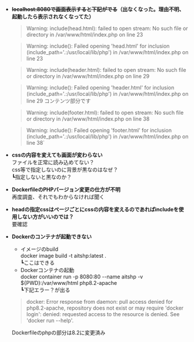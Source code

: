 - **~~localhost:8080で画面表示すると下記がでる~~（出なくなった。理由不明、起動したら表示されなくなってた）**<br>
    >Warning: include(head.html): failed to open stream: No such file or directory in /var/www/html/index.php on line 23

    >Warning: include(): Failed opening 'head.html' for inclusion (include_path='.:/usr/local/lib/php') in /var/www/html/index.php on line 23

    >Warning: include(header.html): failed to open stream: No such file or directory in /var/www/html/index.php on line 29

    >Warning: include(): Failed opening 'header.html' for inclusion (include_path='.:/usr/local/lib/php') in /var/www/html/index.php on line 29
    コンテンツ部分です

    >Warning: include(footer.html): failed to open stream: No such file or directory in /var/www/html/index.php on line 38

    >Warning: include(): Failed opening 'footer.html' for inclusion (include_path='.:/usr/local/lib/php') in /var/www/html/index.php on line 38`

- **cssの内容を変えても画面が変わらない**<br>
    ファイルを正常に読み込めてない？<br>
    css等で指定しないのに背景が黒なのはなぜ？<br> 
    ┗指定しないと黒なのか？

- **DockerfileのPHPバージョン変更の仕方が不明**<br>
    再度調査、それでもわからなければ聞く

- **headの指定cssはページごとにcssの内容を変えるのであればincludeを使用しない方がいいのでは？**<br>
    要確認

- **Dockerのコンテナが起動できない**<br>
    - イメージのbuild<br>
    docker image build -t aitshp:latest .<br>
    ┗ここはできる<br>
    - Dockerコンテナの起動<br>
    docker container run -p 8080:80  --name aitshp -v ${PWD}:/var/www/html php8.2-apache<br>
    ┗下記エラー？が出る<br>
    >docker: Error response from daemon: pull access denied for php8.2-apache, repository does not exist or may require 'docker login': denied: requested access to the resource is denied.
See 'docker run --help'.<br>

    Dockerfileのphpの部分は8.2に変更済み